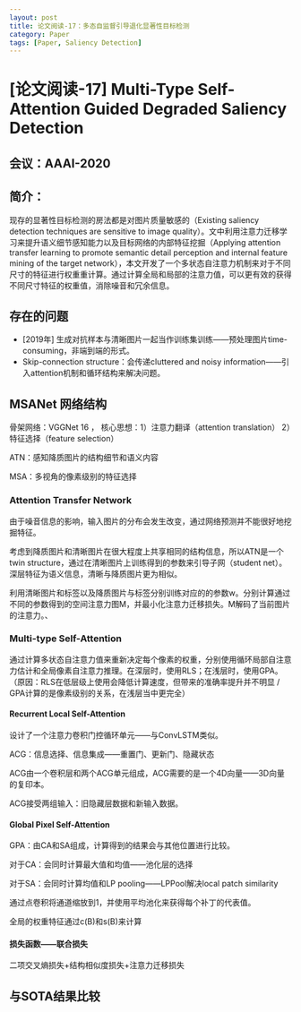 ```yaml
---
layout: post
title: 论文阅读-17：多态自监督引导退化显著性目标检测
category: Paper
tags: [Paper, Saliency Detection]
---
```


# [论文阅读-17] Multi-Type Self-Attention Guided Degraded Saliency Detection

## 会议：AAAI-2020

## 简介：

现存的显著性目标检测的房法都是对图片质量敏感的（Existing saliency detection techniques are sensitive to image quality）。文中利用注意力迁移学习来提升语义细节感知能力以及目标网络的内部特征挖掘（Applying attention transfer learning to promote semantic detail perception and internal feature mining of the target network），本文开发了一个多状态自注意力机制来对于不同尺寸的特征进行权重重计算。通过计算全局和局部的注意力值，可以更有效的获得不同尺寸特征的权重值，消除噪音和冗余信息。

## 存在的问题

- [2019年] 生成对抗样本与清晰图片一起当作训练集训练——预处理图片time-consuming，非端到端的形式。
-  Skip-connection structure：会传递cluttered and noisy information——引入attention机制和循环结构来解决问题。

## MSANet 网络结构

骨架网络：VGGNet 16 ， 核心思想：1）注意力翻译（attention translation） 2）特征选择（feature selection）

ATN：感知降质图片的结构细节和语义内容

MSA：多视角的像素级别的特征选择

### Attention Transfer Network

由于噪音信息的影响，输入图片的分布会发生改变，通过网络预测并不能很好地挖掘特征。

考虑到降质图片和清晰图片在很大程度上共享相同的结构信息，所以ATN是一个twin structure，通过在清晰图片上训练得到的参数来引导子网（student net）。深层特征为语义信息，清晰与降质图片更为相似。

利用清晰图片和标签以及降质图片与标签分别训练对应的的参数w。分别计算通过不同的参数得到的空间注意力图M，并最小化注意力迁移损失。M解码了当前图片的注意力。、

### Multi-type Self-Attention

通过计算多状态自注意力值来重新决定每个像素的权重，分别使用循环局部自注意力估计和全局像素自注意力推理。在深层时，使用RLS；在浅层时，使用GPA。（原因：RLS在低层级上使用会降低计算速度，但带来的准确率提升并不明显 / GPA计算的是像素级别的关系，在浅层当中更完全）

#### Recurrent Local Self-Attention

设计了一个注意力卷积门控循环单元——与ConvLSTM类似。

ACG：信息选择、信息集成——重置门、更新门、隐藏状态

ACG由一个卷积层和两个ACG单元组成，ACG需要的是一个4D向量——3D向量的复印本。

ACG接受两组输入：旧隐藏层数据和新输入数据。

#### Global Pixel Self-Attention

GPA：由CA和SA组成，计算得到的结果会与其他位置进行比较。

对于CA：会同时计算最大值和均值——池化层的选择

对于SA：会同时计算均值和LP pooling——LPPool解决local patch similarity

通过点卷积将通道缩放到1，并使用平均池化来获得每个补丁的代表值。

全局的权重特征通过c(B)和s(B)来计算

#### 损失函数——联合损失

二项交叉熵损失+结构相似度损失+注意力迁移损失

## 与SOTA结果比较

